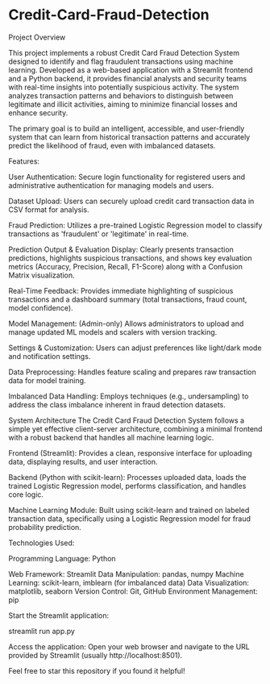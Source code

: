 # Credit-Card-Fraud-Detection

Project Overview

This project implements a robust Credit Card Fraud Detection System designed to identify and flag fraudulent transactions using machine learning. Developed as a web-based application with a Streamlit frontend and a Python backend, it provides financial analysts and security teams with real-time insights into potentially suspicious activity. The system analyzes transaction patterns and behaviors to distinguish between legitimate and illicit activities, aiming to minimize financial losses and enhance security.

The primary goal is to build an intelligent, accessible, and user-friendly system that can learn from historical transaction patterns and accurately predict the likelihood of fraud, even with imbalanced datasets.

Features:

User Authentication: Secure login functionality for registered users and administrative authentication for managing models and users.

Dataset Upload: Users can securely upload credit card transaction data in CSV format for analysis.

Fraud Prediction: Utilizes a pre-trained Logistic Regression model to classify transactions as 'fraudulent' or 'legitimate' in real-time.

Prediction Output & Evaluation Display: Clearly presents transaction predictions, highlights suspicious transactions, and shows key evaluation metrics (Accuracy, Precision, Recall, F1-Score) along with a Confusion Matrix visualization.

Real-Time Feedback: Provides immediate highlighting of suspicious transactions and a dashboard summary (total transactions, fraud count, model confidence).

Model Management: (Admin-only) Allows administrators to upload and manage updated ML models and scalers with version tracking.

Settings & Customization: Users can adjust preferences like light/dark mode and notification settings.

Data Preprocessing: Handles feature scaling and prepares raw transaction data for model training.

Imbalanced Data Handling: Employs techniques (e.g., undersampling) to address the class imbalance inherent in fraud detection datasets.


System Architecture
The Credit Card Fraud Detection System follows a simple yet effective client-server architecture, combining a minimal frontend with a robust backend that handles all machine learning logic.

Frontend (Streamlit): Provides a clean, responsive interface for uploading data, displaying results, and user interaction.

Backend (Python with scikit-learn): Processes uploaded data, loads the trained Logistic Regression model, performs classification, and handles core logic.

Machine Learning Module: Built using scikit-learn and trained on labeled transaction data, specifically using a Logistic Regression model for fraud probability prediction.

Technologies Used:

Programming Language: Python

Web Framework: Streamlit
Data Manipulation: pandas, numpy
Machine Learning: scikit-learn, imblearn (for imbalanced data)
Data Visualization: matplotlib, seaborn
Version Control: Git, GitHub
Environment Management: pip


Start the Streamlit application:

streamlit run app.py

Access the application:
Open your web browser and navigate to the URL provided by Streamlit (usually http://localhost:8501).


Feel free to star this repository if you found it helpful!
